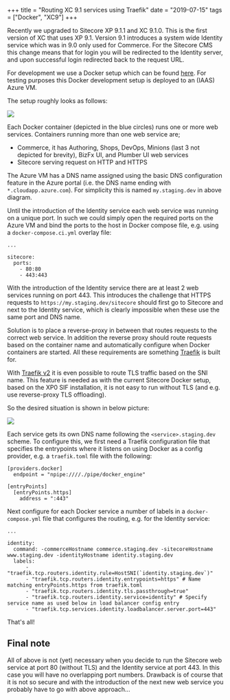 +++
title = "Routing XC 9.1 services using Traefik"
date = "2019-07-15"
tags = ["Docker", "XC9"]
+++

Recently we upgraded to Sitecore XP 9.1.1 and XC 9.1.0. This is the first version of XC that uses XP 9.1.
Version 9.1 introduces a system wide Identity service which was in 9.0 only used for Commerce. For the Sitecore CMS this change means that for login you will be redirected to the Identity server, and upon successful login redirected back to the request URL. 
<!--more--> 

For development we use a Docker setup which can be found [here](https://github.com/avivasolutionsnl/sitecore-docker). For testing purposes this Docker development setup is deployed to an (IAAS) Azure VM.

The setup roughly looks as follows:

![](/without_traefik.png)

Each Docker container (depicted in the blue circles) runs one or more web services. Containers running more than one web service are;

- Commerce, it has Authoring, Shops, DevOps, Minions (last 3 not depicted for brevity), BizFx UI, and Plumber UI web services
- Sitecore serving request on HTTP and HTTPS

The Azure VM has a DNS name assigned using the basic DNS configuration feature in the Azure portal (i.e. the DNS name ending with `*.cloudapp.azure.com`). For simplicity this is named `my.staging.dev` in above diagram.

Until the introduction of the Identity service each web service was running on a unique port. In such we could simply open the required ports on the Azure VM and bind the ports to the host in Docker compose file, e.g. using a `docker-compose.ci.yml` overlay file:
```
...

sitecore:
  ports:
    - 80:80
    - 443:443

```

With the introduction of the Identity service there are at least 2 web services running on port 443.
This introduces the challenge that HTTPS requests to `https://my.staging.dev/sitecore` should first go to Sitecore and next to the Identity service, which is clearly impossible when these use the same port and DNS name.

Solution is to place a reverse-proxy in between that routes requests to the correct web service. In addition the reverse proxy should route requests based on the container name and automatically configure when Docker containers are started.
All these requirements are something [Traefik](https://traefik.io) is built for.

With [Traefik v2](https://docs.traefik.io/v2.0/) it is even possible to route TLS traffic based on the SNI name. This feature is needed as with the current Sitecore Docker setup, based on the XP0 SIF installation, it is not easy to run without TLS (and e.g. use reverse-proxy TLS offloading).

So the desired situation is shown in below picture:

![](/with_traefik.png)

Each service gets its own DNS name following the `<service>.staging.dev` scheme. To configure this, we first need a Traefik configuration file that specifies the entrypoints where it listens on using Docker as a config provider, e.g. a `traefik.toml` file with the following:

```
[providers.docker]
  endpoint = "npipe:////./pipe/docker_engine"

[entryPoints]
  [entryPoints.https]
    address = ":443"
```

Next configure for each Docker service a number of labels in a `docker-compose.yml` file that configures the routing, e.g. for the Identity service:
```
...

identity:
  command: -commerceHostname commerce.staging.dev -sitecoreHostname www.staging.dev -identityHostname identity.staging.dev
  labels:
      - "traefik.tcp.routers.identity.rule=HostSNI(`identity.staging.dev`)"
      - "traefik.tcp.routers.identity.entrypoints=https" # Name matching entryPoints.https from traefik.toml
      - "traefik.tcp.routers.identity.tls.passthrough=true"
      - "traefik.tcp.routers.identity.service=identity" # Specify service name as used below in load balancer config entry
      - "traefik.tcp.services.identity.loadbalancer.server.port=443"
```

That's all!

## Final note
All of above is not (yet) necessary when you decide to run the Sitecore web service at port 80 (without TLS) and the Identity service at port 443.
In this case you will have no overlapping port numbers. Drawback is of course that it is not so secure and with the introduction of the next new web service you probably have to go with above approach...
